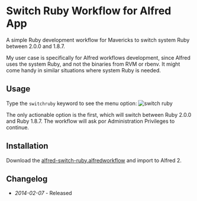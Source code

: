 # Switch Ruby Workflow for Alfred App

A simple Ruby development workflow for Mavericks to switch system Ruby between 2.0.0 and 1.8.7.

My user case is specifically for Alfred workflows development, since Alfred uses the system Ruby, and not the binaries from RVM or rbenv. It might come handy in similar situations where system Ruby is needed.

## Usage

Type the ```switchruby``` keyword to see the menu option:
![switch ruby](https://raw.github.com/ramiroaraujo/alfred-switch-system-ruby-workflow/master/screenshots/switch-ruby.png)

The only actionable option is the first, which will switch between Ruby 2.0.0 and Ruby 1.8.7. The workflow will ask por Administration Privileges to continue.

## Installation
Download the [alfred-switch-ruby.alfredworkflow](https://github.com/ramiroaraujo/alfred-switch-ruby-workflow/raw/master/alfred-switch-ruby.alfredworkflow) and import to Alfred 2.

## Changelog
* _2014-02-07_ - Released

